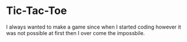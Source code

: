 # Tic-Tac-Toe
I always wanted to make a game since when I started coding however it was not possible at first then I over come the impossbile.

